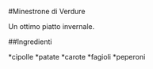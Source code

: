 #Minestrone di Verdure

Un ottimo piatto invernale.

##Ingredienti

*cipolle
*patate
*carote
*fagioli
*peperoni
